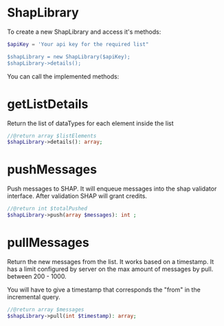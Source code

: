 # ShapLibrary

To create a new ShapLibrary and access it's methods:

```php
$apiKey = 'Your api key for the required list"

$shapLibrary = new ShapLibrary($apiKey);
$shapLibrary->details();
```

You can call the implemented methods:

# getListDetails
Return the list of dataTypes for each element inside the list
```php
//@return array $listElements
$shapLibrary->details(): array;
```

# pushMessages
Push messages to SHAP. It will enqueue messages into the shap validator interface. After
validation SHAP will grant credits.
```php
//@return int $totalPushed
$shapLibrary->push(array $messages): int ;
```

# pullMessages
Return the new messages from the list. It works based on a timestamp. It has a limit
configured by server on the max amount of messages by pull. between 200 - 1000.

You will have to give a timestamp that corresponds the "from" in the incremental query.

```php
//@return array $messages
$shapLibrary->pull(int $timestamp): array;
```
